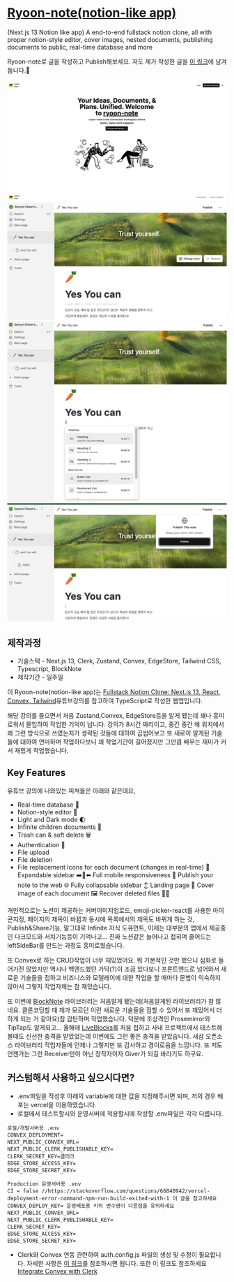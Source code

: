 # [Ryoon-note(notion-like app)](https://ryoon-with-nomnom-googlemap.vercel.app/)
(Next.js 13 Notion like app)
A end-to-end fullstack notion clone, all with proper notion-style editor, cover images, nested documents, publishing documents to public, real-time database and more

Ryoon-note로 글을 작성하고 Publish해보세요.
저도 제가 작성한 글을 <a href="https://seryoon-note-app.vercel.app/preview/3n251s3kyh03ff9h3sdr8y749kdy2dg/" target="_blank">이 링크</a>에 남겨둡니다.📝

![main](/public/main_screenshot.png)
![screenshot1](/public/note2_screenshot.png)
![screenshot2](/public/note1_screenshot.png)
![screenshot3](/public/note3_screenshot.png)



## 제작과정

- 기술스택 - Next.js 13, Clerk, Zustand, Convex, EdgeStore, Tailwind CSS, Typescript, BlockNote
- 제작기간 - 일주일

이 Ryoon-note(notion-like app)는 [Fullstack Notion Clone: Next.js 13, React, Convex, Tailwind](https://youtu.be/0OaDyjB9Ib8)유튜브강의를 참고하여 TypeScript로 작성한 웹앱입니다.

해당 강의를 들으면서 처음 Zustand,Convex, EdgeStore등을 알게 됐는데 꽤나 흥미로워서 몰입하여 작업한 기억이 납니다.
강의가 8시간 짜리이고, 중간 중간 왜 위치에서 왜 그런 방식으로 쓰였는지가 생략된 것들에 대하여 곱씹어보고 또 새로이 알게된 기술들에 대하여 연마하며 작업하다보니 꽤 작업기간이 길어졌지만 그만큼 배우는 재미가 커서 재밌게 작업했습니다.

## Key Features
유튜브 강의에 나와있는 피쳐들은 아래와 같은데요,
- Real-time database  🔗 
- Notion-style editor 📝 
- Light and Dark mode 🌓
- Infinite children documents 🌲
- Trash can & soft delete 🗑️
- Authentication 🔐 
- File upload
- File deletion
- File replacement
Icons for each document (changes in real-time) 🌠
Expandable sidebar ➡️🔀⬅️
Full mobile responsiveness 📱
Publish your note to the web 🌐
Fully collapsable sidebar ↕️
Landing page 🛬
Cover image of each document 🖼️
Recover deleted files 🔄📄

개인적으로는 노션이 제공하는 커버이미지업로드, emoji-picker-react를 사용한 아이콘지정, 페이지의 제목이 바뀜과 동시에 목록에서의 제목도 바뀌게 하는 것, Publish&Share기능, 말그대로 Infinite 자식 도큐먼트, 이제는 대부분의 앱에서 제공중인 다크모드와 서치기능등이 기억나고... 진짜 노션같은 늘어나고 접히며 줄어드는 leftSideBar를 만드는 과정도 흥미로웠습니다. 

또 Convex로 하는 CRUD작업이 너무 재밌었어요. 뭐 기본적인 것만 했으니 심화로 들어가진 않았지만 역시나 백엔드했던 가닥(?)이 조금 있다보니 프론트엔드로 넘어와서 새로운 기술들을 접하고 비즈니스와 모델레이에 대한 작업을 할 때마다 문법이 익숙하지 않아서 그렇지 작업자체는 참 재밌습니다.

 또 이번에 [BlockNote](https://www.blocknotejs.org/) 라이브러리는 처음알게 됐는데(처음알게된 라이브러리가 참 많네요. 클론코딩할 때 제가 모르던 이런 새로운 기술들을 접할 수 있어서 또 재밌어서 더 하게 되는 거 같아요)참 감탄하며 작업했습니다. 덕분에 조상격인 Prosemirror와 TipTap도 알게되고... 올해에 [LiveBlocks](https://liveblocks.io/)를 처음 접하고 사내 프로젝트에서 테스트해 볼때도 신선한 충격을 받았었는데 이번에도 그런 좋은 충격을 받았습니다. 새삼 오픈소스 라이브러리 작업자들에 언제나 그렇지만 또 감사하고 경이로움을 느낍니다. 또 저도언젠가는 그런 Receiver만이 아닌 창작자이자 Giver가 되길 바라기도 하구요.  

## 커스텀해서 사용하고 싶으시다면?
- .env파일을 작성후 아래의 variable에 대한 값을 지정해주시면 되며, 저의 경우 배포는 vercel을 이용하였습니다.
- 로컬에서 테스트할시와 운영서버에 적용할시에 작성할 .env파일은 각각 다릅니다.
```
로컬/개발서버용 .env
CONVEX_DEPLOYMENT=
NEXT_PUBLIC_CONVEX_URL=
NEXT_PUBLIC_CLERK_PUBLISHABLE_KEY=
CLERK_SECRET_KEY=클러크
EDGE_STORE_ACCESS_KEY=
EDGE_STORE_SECRET_KEY=
```
```
Production 운영서버용 .env
CI = false //https://stackoverflow.com/questions/66840942/vercel-deployment-error-command-npm-run-build-exited-with-1 이 글을 참고하세요
CONVEX_DEPLOY_KEY= 운영배포용 키의 변수명이 다른점을 유의하세요
NEXT_PUBLIC_CONVEX_URL=
NEXT_PUBLIC_CLERK_PUBLISHABLE_KEY=
CLERK_SECRET_KEY=
EDGE_STORE_ACCESS_KEY=
EDGE_STORE_SECRET_KEY=
```
- Clerk와 Convex 연동 관련하여 auth.config.js 파일의 생성 및 수정이 필요합니다. 자세한 사항은 [이 링크](https://docs.convex.dev/auth/clerk)를 참조하시면 됩니다. 또한 이 링크도 참조하세요 [Integrate Convex with Clerk
](https://clerk.com/docs/integrations/databases/convex)
